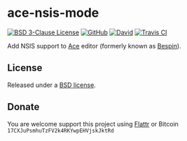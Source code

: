 # ace-nsis-mode

[![BSD 3-Clause License](https://img.shields.io/badge/license-BSD-orange.svg?style=flat-square)](https://opensource.org/licenses/BSD-3-Clause)
[![GitHub](https://img.shields.io/github/release/idleberg/ace-nsis-mode.svg?style=flat-square)](https://github.com/idleberg/ace-nsis-mode/releases)
[![David](https://img.shields.io/david/dev/idleberg/ace-nsis-mode.svg?style=flat-square)](https://david-dm.org/idleberg/ace-nsis-mode#info=devDependencies)
[![Travis CI](https://img.shields.io/travis/idleberg/ace-nsis-mode.svg?style=flat-square)](https://travis-ci.org/idleberg/ace-nsis-mode)

Add NSIS support to [Ace][1] editor (formerly known as [Bespin][2]).

## License

Released under a [BSD license][3].

## Donate

You are welcome support this project using [Flattr][4] or Bitcoin `17CXJuPsmhuTzFV2k4RKYwpEHVjskJktRd`

[1]: https://ace.c9.io/
[2]: https://wiki.mozilla.org/Labs/Bespin
[3]: https://opensource.org/licenses/BSD-3-Clause
[4]: https://flattr.com/submit/auto?user_id=idleberg&url=https://github.com/idleberg/ace-nsis-mode
